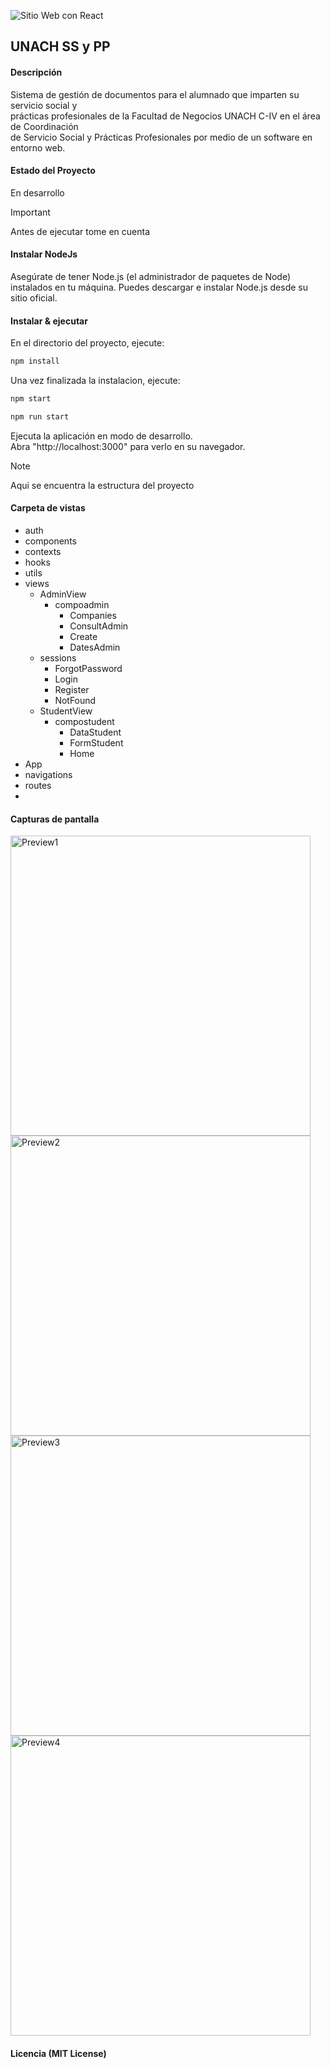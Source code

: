 ![Sitio Web con React](https://github.com/OyasumiiAlex/unach-sspp/assets/44487342/7c6b49b0-a4ed-4957-ae53-a12012920034)

##  UNACH SS y PP

#### Descripción
<p> Sistema de gestión de documentos para el alumnado que imparten su servicio social y <br>
prácticas profesionales de la Facultad de Negocios UNACH C-IV en el área de Coordinación <br>
de Servicio Social y Prácticas Profesionales por medio de un software en entorno web.</p>

#### Estado del Proyecto
<p> En desarrollo </p>

> [!IMPORTANT]
> Antes de ejecutar tome en cuenta

#### Instalar NodeJs
<p>Asegúrate de tener Node.js (el administrador de paquetes de Node) instalados en tu máquina. Puedes descargar e instalar Node.js desde su sitio oficial.</p>

#### Instalar & ejecutar
<p> En el directorio del proyecto, ejecute: </p>

```bash
npm install
```

<p>Una vez finalizada la instalacion, ejecute: </p></p>

```bash
npm start
```
```bash
npm run start
```

<p>Ejecuta la aplicación en modo de desarrollo. <br>
Abra "http://localhost:3000" para verlo en su navegador. </p>

> [!NOTE]
> Aqui se encuentra la estructura del proyecto

#### Carpeta de vistas
                
+ auth
+ components
+ contexts
+ hooks
+ utils
+ views
    + AdminView
        + compoadmin
            + Companies
            + ConsultAdmin
            + Create
            + DatesAdmin
    + sessions
        + ForgotPassword
        + Login
        + Register
        + NotFound
    + StudentView
        + compostudent
            + DataStudent
            + FormStudent
            + Home
+ App
+ navigations
+ routes
+ 
#### Capturas de pantalla
<img width="480" alt="Preview1" src="https://github.com/OyasumiiAlex/unach-sspp/assets/44487342/b1e4d6aa-fbe2-418f-9c75-d032f9fb9da6">
<img width="480" alt="Preview2" src="https://github.com/OyasumiiAlex/unach-sspp/assets/44487342/a6d7b9b3-2da1-419c-b145-2529d4952017">
<img width="480" alt="Preview3" src="https://github.com/OyasumiiAlex/unach-sspp/assets/44487342/6f6c9771-4480-4874-9524-a7eb0ba68ccc">
<img width="480" alt="Preview4" src="https://github.com/OyasumiiAlex/unach-sspp/assets/44487342/8516e645-16ec-4f47-8b7b-7fa1ff2982c3">



#### Licencia (MIT License)
